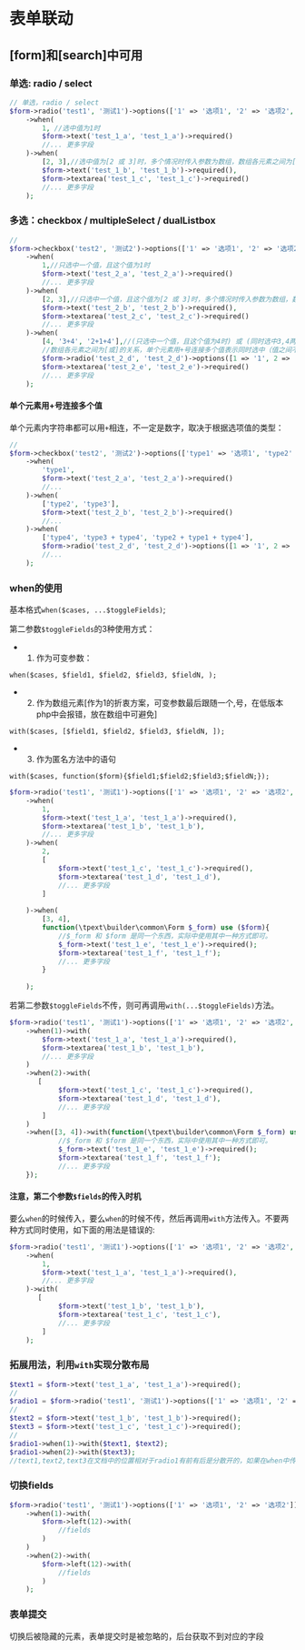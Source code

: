 # 表单联动

## [form]和[search]中可用

### 单选: radio / select

```php
// 单选，radio / select 
$form->radio('test1', '测试1')->options(['1' => '选项1', '2' => '选项2', '3' => '选项3'])->default(1)
    ->when(
        1, //选中值为1时
        $form->text('test_1_a', 'test_1_a')->required()
        //... 更多字段
    )->when(
        [2, 3],//选中值为[2 或 3]时，多个情况时传入参数为数组，数组各元素之间为[或]的关系
        $form->text('test_1_b', 'test_1_b')->required(),
        $form->textarea('test_1_c', 'test_1_c')->required()
        //... 更多字段
    );
```

### 多选：checkbox / multipleSelect / dualListbox

```php
// 
$form->checkbox('test2', '测试2')->options(['1' => '选项1', '2' => '选项2', '3' => '选项3', '4' => '选项4'])->default(1)
    ->when(
        1,//只选中一个值，且这个值为1时
        $form->text('test_2_a', 'test_2_a')->required()
        //... 更多字段
    )->when(
        [2, 3],//只选中一个值，且这个值为[2 或 3]时，多个情况时传入参数为数组，数组各元素之间为[或]的关系
        $form->text('test_2_b', 'test_2_b')->required(),
        $form->textarea('test_2_c', 'test_2_c')->required()
        //... 更多字段
    )->when(
        [4, '3+4', '2+1+4'],//(只选中一个值，且这个值为4时) 或 (同时选中3,4两个值) 或 (同时选中1,2,4三个值)。
        //数组各元素之间为[或]的关系，单个元素用+号连接多个值表示同时选中（值之间不分先后顺序[2+1+4]和[1+2+4]和[4+1+2]等情况等效）
        $form->radio('test_2_d', 'test_2_d')->options([1 => '1', 2 => '2']),
        $form->textarea('test_2_e', 'test_2_e')->required()
        //... 更多字段
    );
```

#### 单个元素用+号连接多个值

单个元素内字符串都可以用`+`相连，不一定是数字，取决于根据选项值的类型：

```php
// 
$form->checkbox('test2', '测试2')->options(['type1' => '选项1', 'type2' => '选项2', 'type3' => '选项3', 'type4' => '选项4'])->default(1)
    ->when(
        'type1',
        $form->text('test_2_a', 'test_2_a')->required()
        //...
    )->when(
        ['type2', 'type3'],
        $form->text('test_2_b', 'test_2_b')->required()
        //...
    )->when(
        ['type4', 'type3 + type4', 'type2 + type1 + type4'],
        $form->radio('test_2_d', 'test_2_d')->options([1 => '1', 2 => '2'])
        //...
    );
```

### when的使用

基本格式`when($cases, ...$toggleFields)`;

第二参数`$toggleFields`的3种使用方式：

- 1. 作为可变参数：

`when($cases, $field1, $field2, $field3, $fieldN, );`

- 2. 作为数组元素[作为1的折衷方案，可变参数最后跟随一个,号，在低版本php中会报错，放在数组中可避免]

`with($cases, [$field1, $field2, $field3, $fieldN, ]);`

- 3. 作为匿名方法中的语句

`with($cases, function($form){$field1;$field2;$field3;$fieldN;});`

```php
$form->radio('test1', '测试1')->options(['1' => '选项1', '2' => '选项2', '3' => '选项3', '4' => '选项4'])->default(1)
    ->when(
        1,
        $form->text('test_1_a', 'test_1_a')->required(),
        $form->textarea('test_1_b', 'test_1_b'),
        //... 更多字段
    )->when(
        2,
        [
            $form->text('test_1_c', 'test_1_c')->required(),
            $form->textarea('test_1_d', 'test_1_d'),
            //... 更多字段
        ]
        
    )->when(
        [3, 4],
        function(\tpext\builder\common\Form $_form) use ($form){
            //$_form 和 $form 是同一个东西，实际中使用其中一种方式即可。
            $_form->text('test_1_e', 'test_1_e')->required();
            $form->textarea('test_1_f', 'test_1_f');
            //... 更多字段
        }
        
    );
```

若第二参数`$toggleFields`不传，则可再调用`with(...$toggleFields)`方法。

```php
$form->radio('test1', '测试1')->options(['1' => '选项1', '2' => '选项2', '3' => '选项3', '4' => '选项4'])->default(1)
    ->when(1)->with(
        $form->text('test_1_a', 'test_1_a')->required(),
        $form->textarea('test_1_b', 'test_1_b'),
        //... 更多字段
    )
    ->when(2)->with(
       [
            $form->text('test_1_c', 'test_1_c')->required(),
            $form->textarea('test_1_d', 'test_1_d'),
            //... 更多字段
        ]
    )
    ->when([3, 4])->with(function(\tpext\builder\common\Form $_form) use ($form){
            //$_form 和 $form 是同一个东西，实际中使用其中一种方式即可。
            $_form->text('test_1_e', 'test_1_e')->required();
            $form->textarea('test_1_f', 'test_1_f');
            //... 更多字段
    });
```

#### 注意，第二个参数`$fields`的传入时机

要么`when`的时候传入，要么`when`的时候不传，然后再调用`with`方法传入。不要两种方式同时使用，如下面的用法是错误的:

```php
$form->radio('test1', '测试1')->options(['1' => '选项1', '2' => '选项2', '3' => '选项3', '4' => '选项4'])->default(1)
    ->when(
        1,
        $form->text('test_1_a', 'test_1_a')->required(),
        //... 更多字段
    )->with(
       [
            $form->text('test_1_b', 'test_1_b'),
            $form->textarea('test_1_c', 'test_1_c'),
            //... 更多字段
        ]
    );
```

### 拓展用法，利用`with`实现分散布局

```php
$text1 = $form->text('test_1_a', 'test_1_a')->required();
//
$radio1 = $form->radio('test1', '测试1')->options(['1' => '选项1', '2' => '选项2'])->default(1);
//
$text2 = $form->text('test_1_b', 'test_1_b')->required();
$text3 = $form->text('test_1_c', 'test_1_c')->required();
//
$radio1->when(1)->with($text1, $text2);
$radio1->when(2)->with($text3);
//text1,text2,text3在文档中的位置相对于radio1有前有后是分散开的，如果在when中传入，那位置是受限的，使用`with`则更灵活。
```

### 切换fields

```php
$form->radio('test1', '测试1')->options(['1' => '选项1', '2' => '选项2'])->default(1)
    ->when(1)->with(
        $form->left(12)->with(
            //fields
        )
    )
    ->when(2)->with(
        $form->left(12)->with(
            //fields
        )
    );
```

### 表单提交

切换后被隐藏的元素，表单提交时是被忽略的，后台获取不到对应的字段
